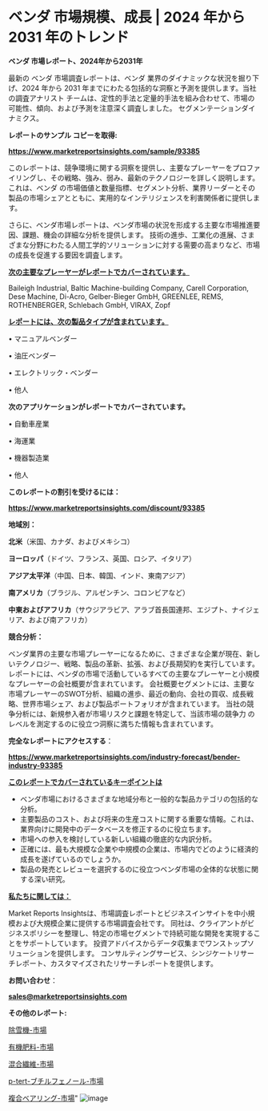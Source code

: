 # ベンダ 市場規模、成長 | 2024 年から 2031 年のトレンド

<strong>ベンダ 市場レポート、2024年から2031年</strong>

最新の ベンダ 市場調査レポートは、ベンダ 業界のダイナミックな状況を掘り下げ、2024 年から 2031 年までにわたる包括的な洞察と予測を提供します。当社の調査アナリスト チームは、定性的手法と定量的手法を組み合わせて、市場の可能性、傾向、および予測を注意深く調査しました。 セグメンテーションダイナミクス。



<strong>レポートのサンプル コピーを取得:</strong> <a href=https://www.marketreportsinsights.com/sample/93385>

<strong><u>https://www.marketreportsinsights.com/sample/93385</u></strong></a>

このレポートは、競争環境に関する洞察を提供し、主要なプレーヤーをプロファイリングし、その戦略、強み、弱み、最新のテクノロジーを詳しく説明します。 これは、ベンダ の市場価値と数量指標、セグメント分析、業界リーダーとその製品の市場シェアとともに、実用的なインテリジェンスを利害関係者に提供します。

さらに、ベンダ市場レポートは、ベンダ市場の状況を形成する主要な市場推進要因、課題、機会の詳細な分析を提供します。 技術の進歩、工業化の進展、さまざまな分野にわたる人間工学的ソリューションに対する需要の高まりなど、市場の成長を促進する要因を調査します。



<strong><u>次の主要なプレーヤーがレポートでカバーされています。</u></strong>

Baileigh Industrial, Baltic Machine-building Company, Carell Corporation, Dese Machine, Di-Acro, Gelber-Bieger GmbH, GREENLEE, REMS, ROTHENBERGER, Schlebach GmbH, VIRAX, Zopf



<strong><u><b>レポートには、次の製品タイプが含まれています。</b></u></strong>

• マニュアルベンダー

• 油圧ベンダー

• エレクトリック・ベンダー

• 他人



<strong><b>次のアプリケーションがレポートでカバーされています。</b></strong>

• 自動車産業

• 海運業

• 機器製造業

• 他人



<strong><b>このレポートの割引を受けるには：</b></strong><a href=https://www.marketreportsinsights.com/discount/93385>

<strong><u>https://www.marketreportsinsights.com/discount/93385</u></strong></a>



<strong>地域別：</strong>



<strong>北米</strong>（米国、カナダ、およびメキシコ）



<strong>ヨーロッパ</strong>（ドイツ、フランス、英国、ロシア、イタリア）



<strong>アジア太平洋</strong>（中国、日本、韓国、インド、東南アジア）



<strong>南アメリカ</strong>（ブラジル、アルゼンチン、コロンビアなど）



<strong>中東およびアフリカ</strong>（サウジアラビア、アラブ首長国連邦、エジプト、ナイジェリア、および南アフリカ）



<strong>競合分析：</strong>

ベンダ業界の主要な市場プレーヤーになるために、さまざまな企業が現在、新しいテクノロジー、戦略、製品の革新、拡張、および長期契約を実行しています。 レポートには、ベンダの市場で活動しているすべての主要なプレーヤーと小規模なプレーヤーの会社概要が含まれています。 会社概要セグメントには、主要な市場プレーヤーのSWOT分析、組織の進歩、最近の動向、会社の買収、成長戦略、世界市場シェア、および製品ポートフォリオが含まれています。 当社の競争分析には、新規参入者が市場リスクと課題を特定して、当該市場の競争力 のレベルを測定するのに役立つ洞察に満ちた情報も含まれています。



<strong>完全なレポートにアクセスする</strong>：

<a href=https://www.marketreportsinsights.com/industry-forecast/bender-industry-93385>

<strong><u>https://www.marketreportsinsights.com/industry-forecast/bender-industry-93385</u></strong></a>



<strong><u><b>このレポートでカバーされているキーポイントは</b></u></strong>
<ul>
  <li>ベンダ市場におけるさまざまな地域分布と一般的な製品カテゴリの包括的な分析。</li>
  <li>主要製品のコスト、および将来の生産コストに関する重要な情報。これは、業界向けに開発中のデータベースを修正するのに役立ちます。</li>
  <li>市場への参入を検討している新しい組織の徹底的な内訳分析。</li>
  <li>正確には、最も大規模な企業や中規模の企業は、市場内でどのように経済的成長を遂げているのでしょうか。</li>
  <li>製品の発売とレビューを選択するのに役立つベンダ市場の全体的な状態に関する深い研究。</li>
</ul>


<strong><u><b>私たちに関しては：</b></u></strong>

Market Reports Insightsは、市場調査レポートとビジネスインサイトを中小規模および大規模企業に提供する市場調査会社です。 同社は、クライアントがビジネスポリシーを整理し、特定の市場セグメントで持続可能な開発を実現することをサポートしています。 投資アドバイスからデータ収集までワンストップソリューションを提供します。 コンサルティングサービス、シンジケートリサーチレポート、カスタマイズされたリサーチレポートを提供します。



<strong><b>お問い合わせ</b></strong>：

<a href=mailto:sales@marketreportsinsights.com>

<strong><u>sales@marketreportsinsights.com</u></strong></a>



<strong>その他のレポート:</strong>

<a href=https://www.linkedin.com/pulse/除雪機-市場-2023-年のダイナミクスとビジネストレンド-2030-pr-news-hub-ucbrf/>除雪機-市場</a>

<a href=https://www.linkedin.com/pulse/有機肥料-市場-2023-swot-分析と最新イノベーション-2030-lxl8f/>有機肥料-市場</a>

<a href=https://www.linkedin.com/pulse/混合繊維-市場-2023-推進要因と成長機会-2030-data-dive-discoveries-24-analysis-guxzf/>混合繊維-市場</a>

<a href=https://www.linkedin.com/pulse/p-tert-ブチルフェノール-市場-2023-競争分析と事業成長-2030-pr-news-hub-cluhc/>p-tert-ブチルフェノール-市場</a>

<a href=https://www.linkedin.com/pulse/複合ベアリング-市場-2023-swot-分析と成長率-2030-analytics-achievers-24-analysis-phref/>複合ベアリング-市場</a>"
![image](https://github.com/gayatriri2/Market-Trends/assets/166717496/da0437d3-125f-4c1f-bbcb-5345c44d09e0)
